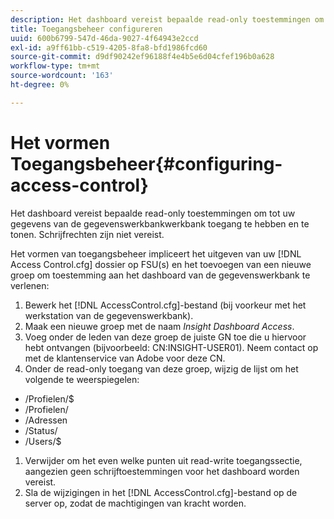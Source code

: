 ```yaml
---
description: Het dashboard vereist bepaalde read-only toestemmingen om tot uw gegevens van de gegevenswerkbankwerkbank toegang te hebben en te tonen. Schrijfrechten zijn niet vereist.
title: Toegangsbeheer configureren
uuid: 600b6799-547d-46da-9027-4f64943e2ccd
exl-id: a9ff61bb-c519-4205-8fa8-bfd1986fcd60
source-git-commit: d9df90242ef96188f4e4b5e6d04cfef196b0a628
workflow-type: tm+mt
source-wordcount: '163'
ht-degree: 0%

---
```


# Het vormen Toegangsbeheer{#configuring-access-control}

Het dashboard vereist bepaalde read-only toestemmingen om tot uw gegevens van de gegevenswerkbankwerkbank toegang te hebben en te tonen. Schrijfrechten zijn niet vereist.

Het vormen van toegangsbeheer impliceert het uitgeven van uw [!DNL Access Control.cfg] dossier op FSU(s) en het toevoegen van een nieuwe groep om toestemming aan het dashboard van de gegevenswerkbank te verlenen:

1. Bewerk het [!DNL AccessControl.cfg]-bestand (bij voorkeur met het werkstation van de gegevenswerkbank).
1. Maak een nieuwe groep met de naam *Insight Dashboard Access*.
1. Voeg onder de leden van deze groep de juiste GN toe die u hiervoor hebt ontvangen (bijvoorbeeld: CN:INSIGHT-USER01). Neem contact op met de klantenservice van Adobe voor deze CN.
1. Onder de read-only toegang van deze groep, wijzig de lijst om het volgende te weerspiegelen:

* /Profielen/$
* /Profielen/
* /Adressen
* /Status/
* /Users/$

1. Verwijder om het even welke punten uit read-write toegangssectie, aangezien geen schrijftoestemmingen voor het dashboard worden vereist.
1. Sla de wijzigingen in het [!DNL AccessControl.cfg]-bestand op de server op, zodat de machtigingen van kracht worden.
